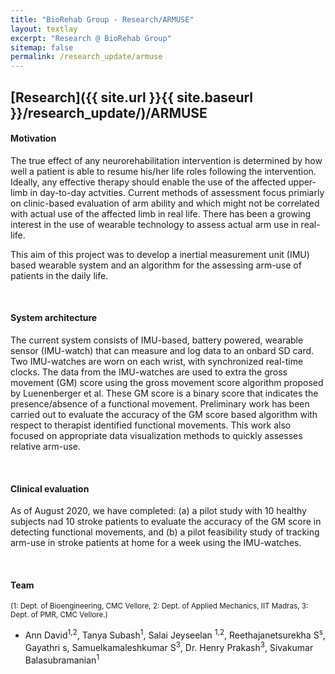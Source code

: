 ```yaml
---
title: "BioRehab Group - Research/ARMUSE"
layout: textlay
excerpt: "Research @ BioRehab Group"
sitemap: false
permalink: /research_update/armuse
---
```


## [Research]({{ site.url }}{{ site.baseurl }}/research_update/)/ARMUSE


#### **Motivation**
The true effect of any neurorehabilitation intervention is determined by how well a patient is able to resume his/her life roles following the intervention. Ideally, any effective therapy should enable the use of the affected upper-limb in day-to-day actvities. Current methods of assessment focus primiarly on clinic-based evaluation of arm ability and which might not be correlated with actual use of the affected limb in real life. There has been a growing interest in the use of wearable technology to assess actual arm use in real-life.

This aim of this project was to develop a inertial measurement unit (IMU) based wearable system and an algorithm for the assessing arm-use of patients in the daily life. 

<!-- <div markdown="0" id="carousel" class="carousel slide" data-ride="carousel" data-interval="2500" data-pause="hover" >

    <ol class="carousel-indicators">
        <li data-target="#carousel" data-slide-to="0" class="active"></li>
        <li data-target="#carousel" data-slide-to="1"></li>
        <li data-target="#carousel" data-slide-to="2"></li>
        <li data-target="#carousel" data-slide-to="3"></li>
        <li data-target="#carousel" data-slide-to="4"></li>
        <li data-target="#carousel" data-slide-to="5"></li>
        <li data-target="#carousel" data-slide-to="6"></li>
    </ol>

    <div class="carousel-inner" markdown="0">
        <div class="item active">
            <img src="{{ site.url }}{{ site.baseurl }}/images/pluto/pluto-icon.png" alt="Slide 1" />
        </div>
        <div class="item">
            <img src="{{ site.url }}{{ site.baseurl }}/images/pluto/pluto-icon.png" alt="Slide 2" />
        </div>
        <div class="item">
            <img src="{{ site.url }}{{ site.baseurl }}/images/pluto/pluto-icon.png" alt="Slide 3" />
        </div>
        <div class="item">
            <img src="{{ site.url }}{{ site.baseurl }}/images/pluto/pluto-icon.png" alt="Slide 4" />
        </div>
        <div class="item">
            <img src="{{ site.url }}{{ site.baseurl }}/images/pluto/pluto-icon.png" alt="Slide 5" />
        </div>
        <div class="item">
            <img src="{{ site.url }}{{ site.baseurl }}/images/pluto/pluto-icon.png" alt="Slide 6" />
        </div>       
         <div class="item">
            <img src="{{ site.url }}{{ site.baseurl }}/images/pluto/pluto-icon.png" alt="Slide 7" />
        </div>
    </div>
  <a class="left carousel-control" href="#carousel" role="button" data-slide="prev">
    <span class="glyphicon glyphicon-chevron-left" aria-hidden="true"></span>
    <span class="sr-only">Previous</span>
  </a>
  <a class="right carousel-control" href="#carousel" role="button" data-slide="next">
    <span class="glyphicon glyphicon-chevron-right" aria-hidden="true"></span>
    <span class="sr-only">Next</span>
  </a>
</div>  -->

<br />

#### **System architecture**
The current system consists of IMU-based, battery powered, wearable sensor (IMU-watch) that can measure and log data to an onbard SD card. Two IMU-watches are worn on each wrist, with synchronized real-time clocks. The data from the IMU-watches are used to extra the gross movement (GM) score using the gross movement score algorithm proposed by Luenenberger et al. These GM score is a binary score that indicates the presence/absence of a functional movement. Preliminary work has been carried out to evaluate the accuracy of the GM score based algorithm with respect to therapist identified functional movements. This work also focused on appropriate data visualization methods to quickly assesses relative arm-use.

<br />

#### **Clinical evaluation**
As of August 2020, we have completed: (a) a pilot study with 10 healthy subjects nad 10 stroke patients to evaluate the accuracy of the GM score in detecting functional movements, and (b) a pilot feasibility study of tracking arm-use in stroke patients at home for a week using the IMU-watches.

<br />

#### **Team**
<sup>(1: Dept. of Bioengineering, CMC Vellore, 2: Dept. of Applied Mechanics, IIT Madras, 3: Dept. of PMR, CMC Vellore.)</sup>
  - Ann David<sup>1,2</sup>, Tanya Subash<sup>1</sup>, Salai Jeyseelan <sup>1,2</sup>, Reethajanetsurekha S<sup>s</sup>, Gayathri s<sup></sup>, Samuelkamaleshkumar S<sup>3</sup>, Dr. Henry Prakash<sup>3</sup>, Sivakumar Balasubramanian<sup>1</sup>

